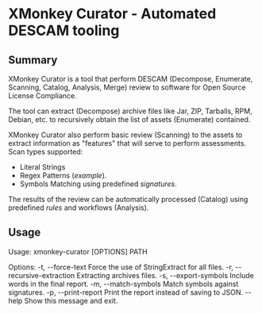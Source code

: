 # XMonkey Curator - Automated DESCAM tooling

## Summary

XMonkey Curator is a tool that perform DESCAM (Decompose, Enumerate, Scanning, Catalog, Analysis, Merge) review to software for Open Source License Compliance.

The tool can extract (Decompose) archive files like Jar, ZIP, Tarballs, RPM, Debian, etc. to recursively obtain the list of assets (Enumerate) contained.

XMonkey Curator also perform basic review (Scanning) to the assets to extract information as "features" that will serve to perform assessments.
Scan types supported:
- Literal Strings
- Regex Patterns (*example*).
- Symbols Matching using predefined *signatures*.

The results of the review can be automatically processed (Catalog) using predefined *rules* and workflows (Analysis).

## Usage

Usage: xmonkey-curator [OPTIONS] PATH

Options:
  -t, --force-text            Force the use of StringExtract for all files.
  -r, --recursive-extraction  Extracting archives files.
  -s, --export-symbols        Include words in the final report.
  -m, --match-symbols         Match symbols against signatures.
  -p, --print-report          Print the report instead of saving to JSON.
  --help                      Show this message and exit.